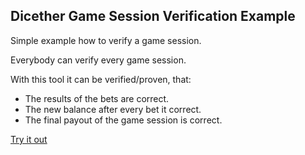 ## Dicether Game Session Verification Example

Simple example how to verify a game session.

Everybody can verify every game session.

With this tool it can be verified/proven, that:
* The results of the bets are correct.
* The new balance after every bet it correct.
* The final payout of the game session is correct.

[Try it out](https://dicether.github.io/verifier)

